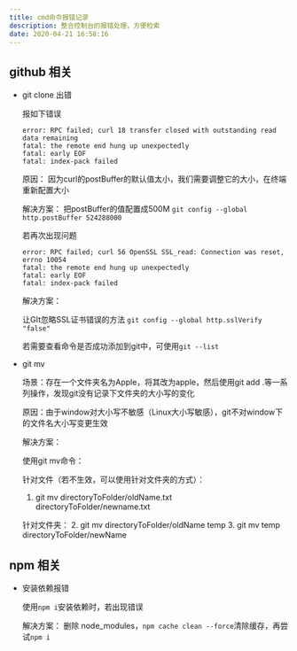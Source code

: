 ```yaml
---
title: cmd命令报错记录
description: 整合控制台的报错处理，方便检索
date: 2020-04-21 16:58:16
---
```


<!-- more -->


## github 相关

+ git clone 出错
   
  报如下错误

  ```
  error: RPC failed; curl 18 transfer closed with outstanding read data remaining
  fatal: the remote end hung up unexpectedly
  fatal: early EOF
  fatal: index-pack failed
  ```
  原因：
  因为curl的postBuffer的默认值太小，我们需要调整它的大小，在终端重新配置大小

  解决方案：
  把postBuffer的值配置成500M
  `git config --global http.postBuffer 524288000`

  若再次出现问题
  ```
  error: RPC failed; curl 56 OpenSSL SSL_read: Connection was reset, errno 10054
  fatal: the remote end hung up unexpectedly
  fatal: early EOF
  fatal: index-pack failed
  ```

  解决方案：

    让GIt忽略SSL证书错误的方法
    `git config --global http.sslVerify "false"`

    若需要查看命令是否成功添加到git中，可使用`git --list`


+ git mv

  场景：存在一个文件夹名为Apple，将其改为apple，然后使用git add .等一系列操作，发现git没有记录下文件夹的大小写的变化

  原因：由于window对大小写不敏感（Linux大小写敏感），git不对window下的文件名大小写变更生效

  解决方案：

    使用git mv命令：

    针对文件（若不生效，可以使用针对文件夹的方式）：
    1. git mv directoryToFolder/oldName.txt directoryToFolder/newname.txt
    
    针对文件夹：
    2. git mv directoryToFolder/oldName temp
    3. git mv temp directoryToFolder/newName

## npm 相关

- 安装依赖报错

  使用`npm i`安装依赖时，若出现错误
  
  解决方案：
  删除 node_modules，`npm cache clean --force`清除缓存，再尝试`npm i`
